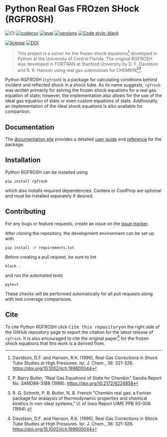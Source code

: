 # Python Real Gas FROzen SHock (RGFROSH)

![CI](https://github.com/VasuLab/RGFROSH/actions/workflows/main.yml/badge.svg?event=push)
[![codecov](https://codecov.io/gh/VasuLab/RGFROSH/branch/main/graph/badge.svg?token=00W4E78FDD)](https://codecov.io/gh/VasuLab/RGFROSH)
[![pypi](https://img.shields.io/pypi/v/rgfrosh.svg)](https://pypi.python.org/pypi/rgfrosh)
[![versions](https://img.shields.io/pypi/pyversions/rgfrosh.svg)](https://github.com/VasuLab/rgfrosh)
[![Code style: black](https://img.shields.io/badge/code%20style-black-000000.svg)](https://github.com/psf/black)

[![license](https://img.shields.io/github/license/VasuLab/rgfrosh.svg)](https://github.com/VasuLab/rgfrosh/blob/main/LICENSE)
[![DOI](https://zenodo.org/badge/435992350.svg)](https://zenodo.org/badge/latestdoi/435992350)

> This project is a solver for the frozen shock equations[^1] developed in Python at the
> University of Central Florida. The original RGFROSH was developed in FORTRAN at Stanford 
> University by D. F. Davidson and R. K. Hanson using real gas subroutines for 
> CHEMKIN[^2][^3]. 

Python RGFROSH (`rgfrosh`) is a package for calculating conditions behind incident and reflected shock in
a shock tube. As its name suggests, `rgfrosh` was written primarily for solving the frozen shock equations for
a real gas equation of state; however, the implementation also allows for the use of the ideal gas equation of state or 
even custom equations of state. Additionally, an implementation of the ideal shock equations is also available for comparison. 

## Documentation

The [documentation site](https://vasulab.github.io/RGFROSH/latest) provides a detailed 
[user guide](https://vasulab.github.io/RGFROSH/latest/guide/getting-started) and 
[reference](https://vasulab.github.io/RGFROSH/latest/reference) for the package.

## Installation

Python RGFROSH can be installed using

```
pip install rgfrosh
```

which also installs required dependencies. Cantera or CoolProp are optional and must
be installed separately if desired.

## Contributing

For any bugs or feature requests, create an issue on the 
[issue tracker](https://github.com/VasuLab/RGFROSH/issues). 

After cloning the repository, the development environment can be set up with

```
pip install -r requirements.txt
```

Before creating a pull request, be sure to lint

```
black .
```

and run the automated tests

```
pytest
```

These checks will be performed automatically for all pull requests along
with test coverage comparisons.

## Cite

To cite Python RGFROSH click <kbd>Cite this repository</kbd>on the right side of the GitHub repository
page to export the citation for the latest release of `rgfrosh`. It is also encouraged to cite the 
original paper[^1] for the frozen shock equations that this work is a derived from.


[^1]: Davidson, D.F. and Hanson, R.K. (1996), Real Gas Corrections in Shock Tube Studies 
at High Pressures. Isr. J. Chem., 36: 321-326. https://doi.org/10.1002/ijch.199600044
[^2]: P. Barry Butler, "Real Gas Equations of State for Chemkin" Sandia Report No. 
SAND88-3188 (1988). https://doi.org/10.2172/6224858
[^3]: R. G. Schmitt, P. B. Butler, N. B. French "Chemkin real gas: a Fortran package for 
analaysis of thermodynamic properties and chemical kinetics in non-ideal systems," 
U. of Iowa Report UIME PPB 93-006 (1994).

